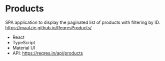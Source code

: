 # Products

SPA application to display the paginated list of products with filtering by ID. https://maatzie.github.io/ReqresProducts/

- React
- TypeScript
- Material UI
- API: https://reqres.in/api/products
